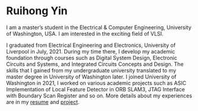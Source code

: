 # **Ruihong Yin**

I am a master’s student in the Electrical & Computer Engineering, University of  Washington, USA. I am interested in the exciting field of VLSI.

I graduated from Electrical Engineering and Electronics, University of Liverpool in July, 2021. During my time there, I develop my academic foundation through courses such as Digital System Design, Electronic Circuits and Systems, and Integrated Circuits Concepts and Design. The skills that I gained from my undergraduate university translated to my master degree in University of Washington later. I joined University of Washington in 2021, I worked on various academic projects such as ASIC Implementation of Local Feature Detector in ORB SLAM3, JTAG Interface with Boundary Scan Register and so on. More details about my experiences are in my [resume](/resume.pdf) and [project](./project/capstone/capstone.html).

